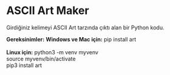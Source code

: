 # ASCII Art Maker

Girdiğiniz kelimeyi ASCII Art tarzında çıktı alan bir Python kodu.

**Gereksinimler:** **Windows ve Mac için:** pip install art <br />
<br />
         	   **Linux için:**     python3 -m venv myvenv <br />
         	            source myvenv/bin/activate <br/>
         	            pip3 install art <br />

  
                                                                 
                                                                 

